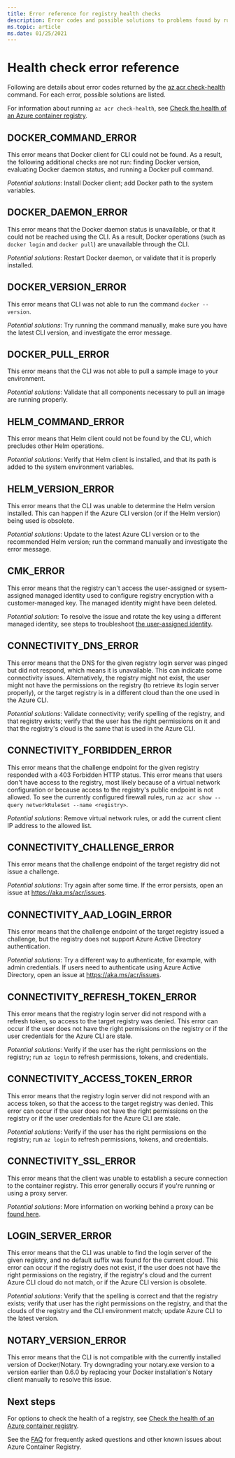 ```yaml
---
title: Error reference for registry health checks
description: Error codes and possible solutions to problems found by running the az acr check-health diagnostic command in Azure Container Registry
ms.topic: article
ms.date: 01/25/2021
---
```

# Health check error reference

Following are details about error codes returned by the [az acr check-health][az-acr-check-health] command. For each error, possible solutions are listed.

For information about running `az acr check-health`, see [Check the health of an Azure container registry](container-registry-check-health.md).

## DOCKER_COMMAND_ERROR

This error means that Docker client for CLI could not be found. As a result, the following additional checks are not run: finding Docker version, evaluating Docker daemon status, and running a Docker pull command.

*Potential solutions*: Install Docker client; add Docker path to the system variables.

## DOCKER_DAEMON_ERROR

This error means that the Docker daemon status is unavailable, or that it could not be reached using the CLI. As a result, Docker operations (such as `docker login` and `docker pull`) are unavailable through the CLI.

*Potential solutions*: Restart Docker daemon, or validate that it is properly installed.

## DOCKER_VERSION_ERROR

This error means that CLI was not able to run the command `docker --version`.

*Potential solutions*: Try running the command manually, make sure you have the latest CLI version, and investigate the error message.

## DOCKER_PULL_ERROR

This error means that the CLI was not able to pull a sample image to your environment.

*Potential solutions*: Validate that all components necessary to pull an image are running properly.

## HELM_COMMAND_ERROR

This error means that Helm client could not be found by the CLI, which precludes other Helm operations.

*Potential solutions*: Verify that Helm client is installed, and that its path is added to the system environment variables.

## HELM_VERSION_ERROR

This error means that the CLI was unable to determine the Helm version installed. This can happen if the Azure CLI version (or if the Helm version) being used is obsolete.

*Potential solutions*: Update to the latest Azure CLI version or to the recommended Helm version; run the command manually and investigate the error message.

## CMK_ERROR

This error means that the registry can't access the user-assigned or sysem-assigned managed identity used to configure registry encryption with a customer-managed key. The managed identity might have been deleted.  

*Potential solution*: To resolve the issue and rotate the key using a different managed identity, see steps to troubleshoot [the user-assigned identity](container-registry-customer-managed-keys.md#troubleshoot).

## CONNECTIVITY_DNS_ERROR

This error means that the DNS for the given registry login server was pinged but did not respond, which means it is unavailable. This can indicate some connectivity issues. Alternatively, the registry might not exist, the user might not have the permissions on the registry (to retrieve its login server properly), or the target registry is in a different cloud than the one used in the Azure CLI.

*Potential solutions*: Validate connectivity; verify spelling of the registry, and that registry exists; verify that the user has the right permissions on it and that the registry's cloud is the same that is used in the Azure CLI.

## CONNECTIVITY_FORBIDDEN_ERROR

This error means that the challenge endpoint for the given registry responded with a 403 Forbidden HTTP status. This error means that users don't have access to the registry, most likely because of a virtual network configuration or because access to the registry's public endpoint is not allowed. To see the currently configured firewall rules, run `az acr show --query networkRuleSet --name <registry>`.

*Potential solutions*: Remove virtual network rules, or add the current client IP address to the allowed list.

## CONNECTIVITY_CHALLENGE_ERROR

This error means that the challenge endpoint of the target registry did not issue a challenge.

*Potential solutions*: Try again after some time. If the error persists, open an issue at https://aka.ms/acr/issues.

## CONNECTIVITY_AAD_LOGIN_ERROR

This error means that the challenge endpoint of the target registry issued a challenge, but the registry does not support Azure Active Directory authentication.

*Potential solutions*: Try a different way to authenticate, for example, with admin credentials. If users need  to authenticate using Azure Active Directory, open an issue at https://aka.ms/acr/issues.

## CONNECTIVITY_REFRESH_TOKEN_ERROR

This error means that the registry login server did not respond with a refresh token, so access to the target registry was denied. This error can occur if the user does not have the right permissions on the registry or if the user credentials for the  Azure CLI are stale.

*Potential solutions*: Verify if the user has the right permissions on the registry; run `az login` to refresh permissions, tokens, and credentials.

## CONNECTIVITY_ACCESS_TOKEN_ERROR

This error means that the registry login server did not respond with an access token, so that the access to the target registry was denied. This error can occur if the user does not have the right permissions on the registry or if the user credentials for the Azure CLI are stale.

*Potential solutions*: Verify if the user has the right permissions on the registry; run `az login` to refresh permissions, tokens, and credentials.

## CONNECTIVITY_SSL_ERROR

This error means that the client was unable to establish a secure connection to the container registry. This error generally occurs if you're running or using a proxy server.

*Potential solutions*: More information on working behind a proxy can be [found here](/cli/azure/use-cli-effectively).

## LOGIN_SERVER_ERROR

This error means that the CLI was unable to find the login server of the given registry, and no default suffix was found for the current cloud. This error can occur if the registry does not exist, if the user does not have the right permissions on the registry, if the registry's cloud and the current Azure CLI cloud do not match, or if the Azure CLI version is obsolete.

*Potential solutions*: Verify that the spelling is correct and that the registry exists; verify that user has the right permissions on the registry, and that the clouds of the registry and the CLI environment match; update Azure CLI to the latest version.

## NOTARY_VERSION_ERROR

This error means that the CLI is not compatible with the currently installed version of Docker/Notary. Try downgrading your notary.exe version to a version earlier than 0.6.0 by replacing your Docker installation's Notary client manually to resolve this issue.

## Next steps

For options to check the health of a registry, see [Check the health of an Azure container registry](container-registry-check-health.md).

See the [FAQ](container-registry-faq.yml) for frequently asked questions and other known issues about Azure Container Registry.





<!-- LINKS - internal -->
[az-acr-check-health]: /cli/azure/acr#az_acr_check_health
